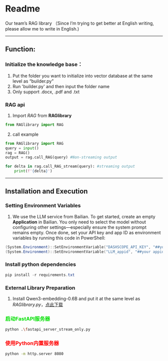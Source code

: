# Readme

Our team’s RAG library （Since I’m trying to get better at English writing, please allow me to write in English.)

---

## **Function**:



### Initialize the knowledge base：

1. Put the folder you want to initialize into vector database at the same level as “builder.py”
2. Run 'builder.py' and then input the folder name
3. Only support .docx, .pdf and .txt

### RAG api

1. Import *RAG* from **RAGlibrary**

```python
from RAGlibrary import RAG
```

2. call example

```python
from RAGlibrary import RAG
query = input()
rag = RAG()
output = rag.call_RAG(query) #Non-streaming output

for delta in rag.call_RAG_stream(query): #streaming output
    print(f'{delta}')
```

---

## **Installation and Execution**



### Setting Environment Variables

1. We use the LLM service from Bailian. To get started, create an empty **Application** in Bailian. You only need to select the model without configuring other settings—especially ensure the system prompt remains empty. Once done, set your API key and app ID as environment variables by running this code in PowerShell:

```powershell
(System.Environment)::SetEnvironmentVariable("DASHSCOPE_API_KEY", "##your api key", "User")
(System.Environment)::SetEnvironmentVariable("LLM_appid", "##your appid", "User")
```

### Install python dependencies

```powershell
pip install -r requirements.txt
```



### External Library Preparation

1. Install Qwen3-embedding-0.6B and put it at the same level as *RAGlibrary.py*，[点此下载](https://modelscope.cn/models/Qwen/Qwen3-Embedding-0.6B)


### <font color="grenn">启动FastAPI服务器</font>
```bash
python .\fastapi_server_stream_only.py
```

### <font color="red">使用Python内置服务器</font>
```bash
python -m http.server 8080
```

